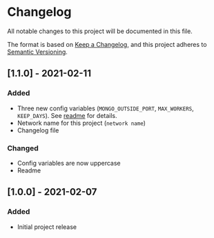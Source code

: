# Changelog
All notable changes to this project will be documented in this file.

The format is based on [Keep a Changelog](https://keepachangelog.com/en/1.0.0/),
and this project adheres to [Semantic Versioning](https://semver.org/spec/v2.0.0.html).

## [1.1.0] - 2021-02-11
### Added
- Three new config variables (`MONGO_OUTSIDE_PORT`, `MAX_WORKERS`, `KEEP_DAYS`). See [readme](README.md) for details.
- Network name for this project (`network name`)
- Changelog file
### Changed
- Config variables are now uppercase
- Readme

## [1.0.0] - 2021-02-07
### Added
- Initial project release